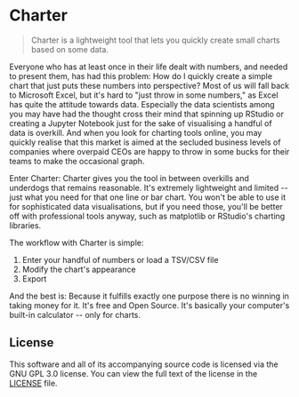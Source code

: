 # Charter

> Charter is a lightweight tool that lets you quickly create small charts based on some data.

Everyone who has at least once in their life dealt with numbers, and needed to present them, has had this problem: How do I quickly create a simple chart that just puts these numbers into perspective? Most of us will fall back to Microsoft Excel, but it's hard to "just throw in some numbers," as Excel has quite the attitude towards data. Especially the data scientists among you may have had the thought cross their mind that spinning up RStudio or creating a Jupyter Notebook just for the sake of visualising a handful of data is overkill. And when you look for charting tools online, you may quickly realise that this market is aimed at the secluded business levels of companies where overpaid CEOs are happy to throw in some bucks for their teams to make the occasional graph.

Enter Charter: Charter gives you the tool in between overkills and underdogs that remains reasonable. It's extremely lightweight and limited -- just what you need for that one line or bar chart. You won't be able to use it for sophisticated data visualisations, but if you need those, you'll be better off with professional tools anyway, such as matplotlib or RStudio's charting libraries.

The workflow with Charter is simple:

1. Enter your handful of numbers or load a TSV/CSV file
2. Modify the chart's appearance
3. Export

And the best is: Because it fulfills exactly one purpose there is no winning in taking money for it. It's free and Open Source. It's basically your computer's built-in calculator -- only for charts.

## License

This software and all of its accompanying source code is licensed via the GNU GPL 3.0 license. You can view the full text of the license in the [LICENSE](./LICENSE) file.
